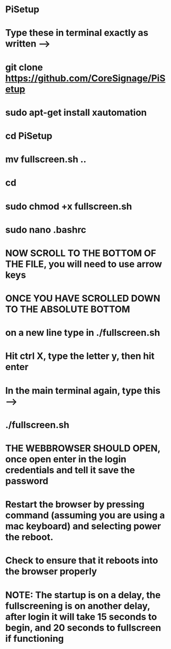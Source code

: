 # PiSetup

# Type these in terminal exactly as written -->
# git clone https://github.com/CoreSignage/PiSetup
# sudo apt-get install xautomation
# cd PiSetup
# mv fullscreen.sh ..
# cd
# sudo chmod +x fullscreen.sh
# sudo nano .bashrc
#
# NOW SCROLL TO THE BOTTOM OF THE FILE, you will need to use arrow keys
# ONCE YOU HAVE SCROLLED DOWN TO THE ABSOLUTE BOTTOM
# on a new line type in ./fullscreen.sh
# Hit ctrl X, type the letter y, then hit enter
#
# In the main terminal again, type this -->
# ./fullscreen.sh
# THE WEBBROWSER SHOULD OPEN, once open enter in the login credentials and tell it save the password
# Restart the browser by pressing command (assuming you are using a mac keyboard) and selecting power the reboot.
# Check to ensure that it reboots into the browser properly
#
# NOTE: The startup is on a delay, the fullscreening is on another delay, after login it will take 15 seconds to begin, and 20 seconds to fullscreen if functioning
